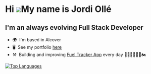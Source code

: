 Hi ![](https://user-images.githubusercontent.com/18350557/176309783-0785949b-9127-417c-8b55-ab5a4333674e.gif)My name is Jordi Ollé
==================================================================================================================================

I'm an always evolving Full Stack Developer
-------------------------------------------

* 🌍  I'm based in Alcover
* 🖥️  See my portfolio [here](http://jordi-olle.com)
* ⚒️  Building and improving [Fuel Tracker App](https://www.fueltrackerapp.com) every day 🚗🚌🚐🚚🚜🛵🏍️

<a href="https://github.com/jolle11" align="left">
  <img src="https://github-readme-stats.vercel.app/api/top-langs/?username=jolle11&langs_count=10&title_color=0891b2&text_color=ffffff&icon_color=0891b2&bg_color=1c1917&hide_border=true&locale=en&custom_title=Top%20%Languages" alt="Top Languages" />
</a>
